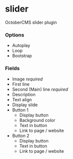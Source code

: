 # slider
OctoberCMS slider plugin

### Options

- Autoplay
- Loop
- Bootstrap

### Fields

- Image *required*
- First line
- Second (Main) line *required*
- Description
- Text align
- Display slide
- Button 1
    - Display button
    - Background color
    - Text in button
    - Link to page / website
- Button 2
    - Display button
    - Text in button
    - Link to page / website